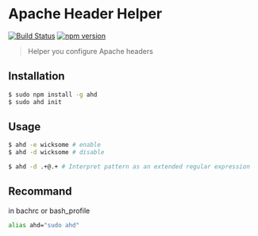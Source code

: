 # Apache Header Helper

[![Build Status](https://travis-ci.org/wicksome/ahd.svg?branch=master)](https://travis-ci.org/wicksome/ahd)
[![npm version](https://badge.fury.io/js/ahd.svg)](https://badge.fury.io/js/ahd)

> Helper you configure Apache headers



## Installation

```bash
$ sudo npm install -g ahd
$ sudo ahd init
```

## Usage

```bash
$ ahd -e wicksome # enable
$ ahd -d wicksome # disable
```

```bash
$ ahd -d .+@.+ # Interpret pattern as an extended regular expression
```

## Recommand

in bachrc or bash_profile

```bash
alias ahd="sudo ahd"
```